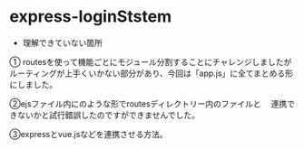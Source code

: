 # express-loginStstem

* 理解できていない箇所

① routesを使って機能ごとにモジュール分割することにチャレンジしましたが
  ルーティングが上手くいかない部分があり、今回は「app.js」に全てまとめる形にしました。

②ejsファイル内に<script src="../routes/****.js"></script>のような形でroutesディレクトリー内のファイルと
　連携できないかと試行錯誤したのですができませんでした。

③expressとvue.jsなどを連携させる方法。


